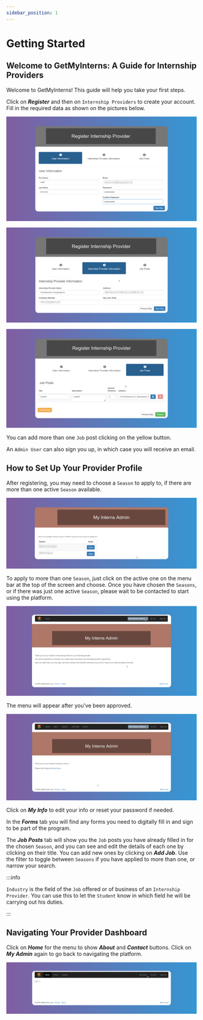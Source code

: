 ```yaml
---
sidebar_position: 1
---
```


# Getting Started

## Welcome to GetMyInterns: A Guide for Internship Providers

Welcome to GetMyInterns! This guide will help you take your first steps.

Click on **_Register_** and then on `Internship Providers` to create your account. Fill in the required data as shown on the pictures below.

![Provider Register 1](images/register-provider-1.png)

![Provider Register 2](images/register-provider-2.png)

![Provider Register 3](images/register-provider-3.png)

You can add more than one `Job` post clicking on the yellow button.

An `Admin User` can also sign you up, in which case you will receive an email.

## How to Set Up Your Provider Profile

After registering, you may need to choose a `Season` to apply to, if there are more than one active `Season` available.

![Choose Season](images/choose-season.png)

To apply to more than one `Season`, just click on the active one on the menu bar at the top of the screen and choose. Once you have chosen the `Seasons`, or if there was just one active `Season`, please wait to be contacted to start using the platform.

![After Registering](images/after-registering.png)

The menu will appear after you've been approved.

![After Approval](images/after-approval.png)

Click on **_My Info_** to edit your info or reset your password if needed.

In the **_Forms_** tab you will find any forms you need to digitally fill in and sign to be part of the program.

The **_Job Posts_** tab will show you the `Job` posts you have already filled in for the chosen `Season`, and you can see and edit the details of each one by clicking on their title. You can add new ones by clicking on **_Add Job_**. Use the filter to toggle between `Seasons` if you have applied to more than one, or narrow your search.

:::info

`Industry` is the field of the `Job` offered or of business of an `Internship Provider`. You can use this to let the `Student` know in which field he will be carrying out his duties.

:::

## Navigating Your Provider Dashboard

Click on **_Home_** for the menu to show **_About_** and **_Contact_** buttons. Click on **_My Admin_** again to go back to navigating the platform.

![Home](images/Home.png)
